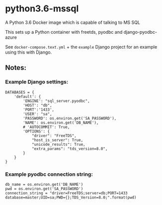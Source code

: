 # python3.6-mssql
A Python 3.6 Docker image which is capable of talking to MS SQL

This sets up a Python container with freetds, pyodbc and django-pyodbc-azure

See `docker-compose.text.yml` + the `example` Django project for an example using this with Django.

## Notes:

### Example Django settings:

```
DATABASES = {
    'default': {
        'ENGINE': "sql_server.pyodbc",
        'HOST': "db",
        'PORT':'1433',
        'USER': "sa",
        'PASSWORD': os.environ.get('SA_PASSWORD'),
        'NAME': os.environ.get('DB_NAME'),
        # 'AUTOCOMMIT': True,
        'OPTIONS': {
            "driver": "FreeTDS",
            "host_is_server": True,
            "unicode_results": True,
            "extra_params": "tds_version=8.0",
        }
    }
}
```

### Example pyodbc connection string:

```
db_name = os.environ.get('DB_NAME')
pwd = os.environ.get('SA_PASSWORD')
connection_string = "driver=FreeTDS;server=db;PORT=1433 database=master;UID=sa;PWD={};TDS_Version=8.0;".format(pwd)
```